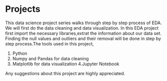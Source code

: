 # Projects

This data science project series walks through step by step process of EDA. 
We will first do the data cleaning and data visualization. In this EDA project first import the necessary libraries,extrat the information about our data set.
Finding the null values and outliers and their removal will be done in step by step process.The tools used in this project, 
1. Python
2. Numpy and Pandas for data cleaning
3. Matplotlib for data visualization
4.Jupyter Notebook

Any suggestions about this project are highly appreciated.
 
